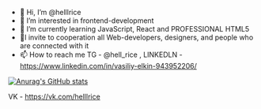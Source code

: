 - 👋 Hi, I’m @helllrice
- 👀 I’m interested in frontend-development
- 🌱 I’m currently learning JavaScript, React and PROFESSIONAL HTML5
- 💞️I invite to cooperation all Web-developers, designers, and people who are connected with it
- 📫 How to reach me TG - @hell_rice , LINKEDLN - https://www.linkedin.com/in/vasiliy-elkin-943952206/

[![Anurag's GitHub stats](https://github-readme-stats.vercel.app/api?username=helllrice&theme=dracula)](https://github.com/anuraghazra/github-readme-stats)

VK - https://vk.com/helllrice
<!---
helllrice/helllrice is a ✨ special ✨ repository because its `README.md` (this file) appears on your GitHub profile.
You can click the Preview link to take a look at your changes.
--->
